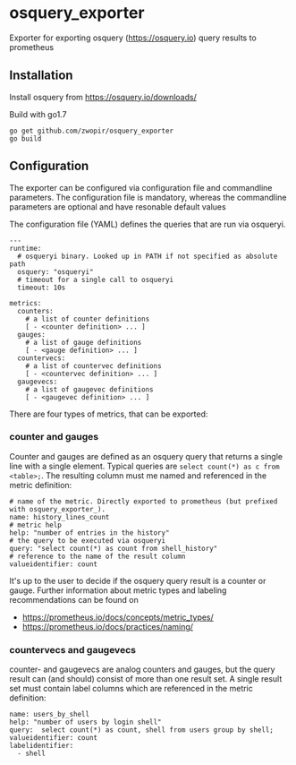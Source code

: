 # osquery_exporter
Exporter for exporting osquery (https://osquery.io) query results to prometheus

## Installation
Install osquery from https://osquery.io/downloads/

Build with go1.7
```
go get github.com/zwopir/osquery_exporter
go build
```

## Configuration
The exporter can be configured via configuration file and commandline parameters.
The configuration file is mandatory, whereas the commandline parameters are optional and have resonable default values

The configuration file (YAML) defines the queries that are run via osqueryi.

```
---
runtime:
  # osqueryi binary. Looked up in PATH if not specified as absolute path
  osquery: "osqueryi"
  # timeout for a single call to osqueryi
  timeout: 10s

metrics:
  counters:
    # a list of counter definitions
    [ - <counter definition> ... ]  
  gauges:
    # a list of gauge definitions
    [ - <gauge definition> ... ]  
  countervecs:
    # a list of countervec definitions
    [ - <countervec definition> ... ]  
  gaugevecs:
    # a list of gaugevec definitions
    [ - <gaugevec definition> ... ]  
```
There are four types of metrics, that can be exported:

### counter and gauges
Counter and gauges are defined as an osquery query that returns a single line with a single element.
Typical queries are ```select count(*) as c from <table>;```. The resulting column must me named and referenced in the metric definition:

```
# name of the metric. Directly exported to prometheus (but prefixed with osquery_exporter_).
name: history_lines_count
# metric help
help: "number of entries in the history"
# the query to be executed via osqueryi
query: "select count(*) as count from shell_history"
# reference to the name of the result column
valueidentifier: count
```

It's up to the user to decide if the osquery query result is a counter or gauge. Further information about metric types and labeling recommendations can be found on
- https://prometheus.io/docs/concepts/metric_types/
- https://prometheus.io/docs/practices/naming/

### countervecs and gaugevecs
counter- and gaugevecs are analog counters and gauges, but the query result can (and should) consist of more than one result set.
A single result set must contain label columns which are referenced in the metric definition:

```
name: users_by_shell
help: "number of users by login shell"
query:  select count(*) as count, shell from users group by shell;
valueidentifier: count
labelidentifier:
  - shell
```
